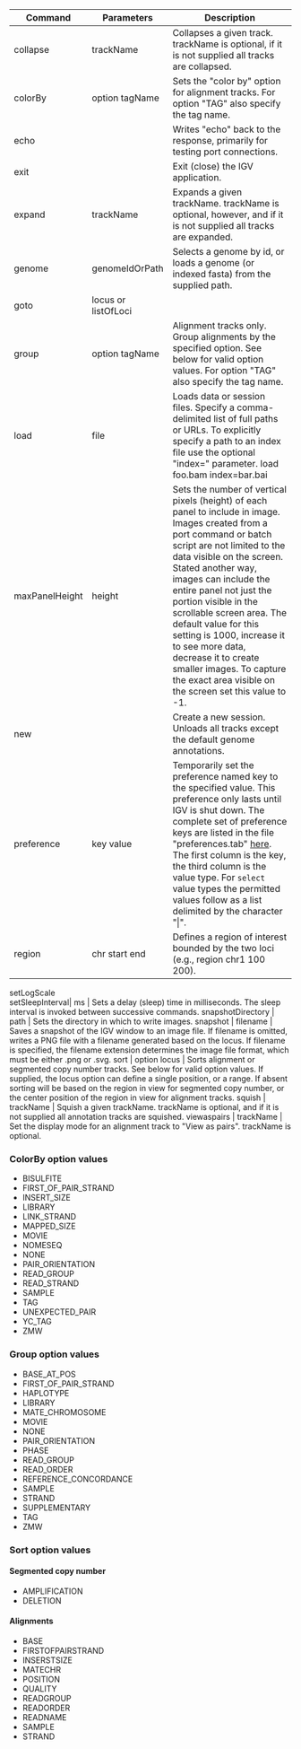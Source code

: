 
Command	| Parameters | Description
------- | ----------- | ----------
collapse | trackName | 	Collapses a given track. trackName is optional, if it is not supplied all tracks are collapsed.
colorBy | option tagName | Sets the "color by" option for alignment tracks.  For option "TAG" also specify the tag name.
echo	| | Writes "echo" back to the response, primarily for testing port connections.
exit	| | Exit (close) the IGV application.
expand | trackName |	Expands a given trackName. trackName is optional, however, and if it is not supplied all tracks are expanded.
genome | genomeIdOrPath |	Selects a genome by id, or loads a genome (or indexed fasta) from the supplied path.
goto | locus or listOfLoci |	| Scrolls to a single locus or a space-delimited list of loci. If a list is provided, these loci will be displayed in a split screen view.  Use any syntax that is valid in the IGV search box.  
group |  option tagName |	Alignment tracks only.   Group alignments by the specified option.  See below for valid option values.  For option "TAG" also specify the tag name.
load |  file |	Loads data or session files.  Specify a comma-delimited list of full paths or URLs. To explicitly specify a path to an index file use the optional "index=" parameter.  load foo.bam index=bar.bai
maxPanelHeight | height | 	Sets the number of vertical pixels (height) of each panel to include in image. Images created from a port command or batch script are not limited to the data visible on the screen. Stated another way, images can include the entire panel not just the portion visible in the scrollable screen area. The default value for this setting is 1000, increase it to see more data, decrease it to create smaller images.  To capture the exact area visible on the screen set this value to -1.
new | |	Create a new session. Unloads all tracks except the default genome annotations.
preference|  key value | 	Temporarily set the preference named key to the specified value. This preference only lasts until IGV is shut down. The complete set of preference keys are listed in the file "preferences.tab" [here](https://raw.githubusercontent.com/igvteam/igv/master/src/main/resources/org/broad/igv/prefs/preferences.tab).  The first column is the key, the third column is the value type.  For ```select``` value types the permitted values follow as a list delimited by the character "\|".
region | chr start end	| Defines a region of interest bounded by the two loci (e.g., region chr1 100 200).
setLogScale  
setSleepInterval|  ms |	Sets a delay (sleep) time in milliseconds.  The sleep interval is invoked between successive commands.
snapshotDirectory | path	| Sets the directory in which to write images.
snapshot | filename	| Saves a snapshot of the IGV window to an image file.  If filename is omitted, writes a PNG file with a filename generated based on the locus.  If filename is specified, the filename extension determines the image file format, which must be either .png or .svg.
sort | option locus | Sorts alignment or segmented copy number tracks.  See below for valid option values.  If supplied,  the locus option can define a single position, or a range.  If absent sorting will be based on the region in view for segmented copy number, or the center position of the region in view for alignment tracks.
squish | trackName | 	Squish a given trackName. trackName is optional, and if it is not supplied all annotation tracks are squished.
viewaspairs | trackName | 	Set the display mode for an alignment track to "View as pairs".  trackName is optional.

### ColorBy option values

* BISULFITE
* FIRST_OF_PAIR_STRAND
* INSERT_SIZE
* LIBRARY
* LINK_STRAND
* MAPPED_SIZE
* MOVIE
* NOMESEQ
* NONE
* PAIR_ORIENTATION
* READ_GROUP
* READ_STRAND
* SAMPLE
* TAG
* UNEXPECTED_PAIR
* YC_TAG
* ZMW

### Group option values

* BASE_AT_POS <locus>
* FIRST_OF_PAIR_STRAND
* HAPLOTYPE
* LIBRARY
* MATE_CHROMOSOME
* MOVIE
* NONE
* PAIR_ORIENTATION
* PHASE
* READ_GROUP
* READ_ORDER
* REFERENCE_CONCORDANCE
* SAMPLE
* STRAND
* SUPPLEMENTARY
* TAG
* ZMW

### Sort option values

#### Segmented copy number 

* AMPLIFICATION
* DELETION

#### Alignments

* BASE 
* FIRSTOFPAIRSTRAND
* INSERSTSIZE
* MATECHR
* POSITION
* QUALITY
* READGROUP
* READORDER
* READNAME
* SAMPLE
* STRAND
